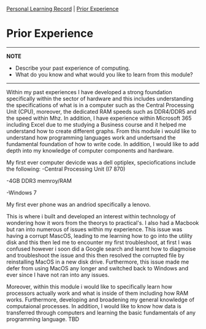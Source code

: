 [Personal Learning Record](../personal_learning_record/personal_learning_record.md) | [Prior Experience](../personal_learning_record/priorExperience.md) 

# Prior Experience

---
**NOTE**

* Describe your past experience of computing. 
* What do you know and what would you like to learn from this module?

---
Within my past experiences I have developed a strong foundation specifically within the sector of hardware and this includes understanding the specifications of what is in a computer such as the Central Processing Unit (CPU), moreover, the dedicated RAM speeds such as DDR4/DDR5 and the speed within Mhz. In addition, I have experience within Microsoft 365 including Excel due to me studying a Business course and it helped me understand how to create different graphs. From this module i would like to understand how programming languages work and undertsand the fundamental foundation of how to write code. In addition, I would like to add depth into my knowledge of computer components and hardware. 

My first ever computer devicde was a dell optiplex, speciofications include the following:
-Central Processing Unit (I7 870)

-4GB DDR3 memroy/RAM

-Windows 7

My first ever phone was an andriod specifically a lenovo. 

This is where i built and developed an interest within technology of wondering how it wors from the theorys to practical's. I also had a Macbook but ran into numerous of issues within my experience. This issue was having a corrupt MascOS, leading to me learning how to go into the utility disk and this then led me to encounter my first troubleshoot, at first I was confused however i soon did a Google search and learnt how to diagmoise and troubleshoot the issue and this then resolved the corrupted file by reinstalling MacOS in a new disk drive. Furthermore, this issue made me defer from using MacOS any longer and switched back to Windows and ever since I have not ran into any issues. 

Moreover, within this module i would like to specifically learn how processors actually work and what is inside of them including how RAM works. Furthermore, developing and broadening my general knowledge of computaional processes. In addition, I would like to know how data is transferred through computers and learning the basic fundamentals of any programming language.
TBD

